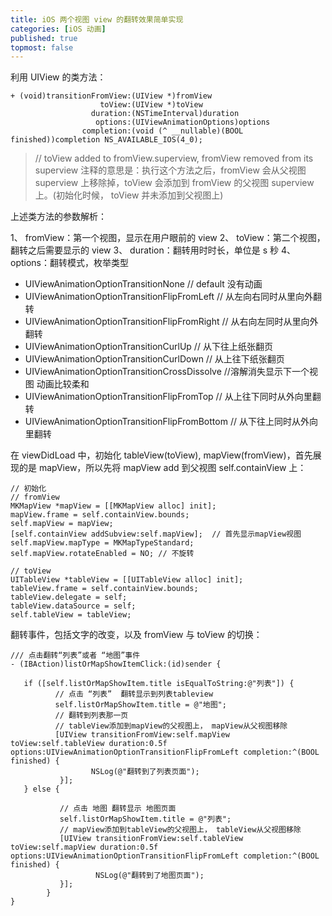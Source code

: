 ```yaml
---
title: iOS 两个视图 view 的翻转效果简单实现
categories: [iOS 动画]
published: true
topmost: false
---
```


利用 UIView 的类方法：

```objc
+ (void)transitionFromView:(UIView *)fromView
                    toView:(UIView *)toView
                  duration:(NSTimeInterval)duration
                   options:(UIViewAnimationOptions)options
                completion:(void (^ __nullable)(BOOL finished))completion NS_AVAILABLE_IOS(4_0);
```

> // toView added to fromView.superview, fromView removed from its superview
> 注释的意思是：执行这个方法之后，fromView 会从父视图 superview 上移除掉，toView 会添加到 fromView 的父视图 superview 上。(初始化时候， toView 并未添加到父视图上)

上述类方法的参数解析：

1、 fromView：第一个视图，显示在用户眼前的 view
2、 toView：第二个视图，翻转之后需要显示的 view
3、 duration：翻转用时时长，单位是 s 秒
4、 options：翻转模式，枚举类型

- UIViewAnimationOptionTransitionNone // default 没有动画
- UIViewAnimationOptionTransitionFlipFromLeft // 从左向右同时从里向外翻转
- UIViewAnimationOptionTransitionFlipFromRight // 从右向左同时从里向外翻转
- UIViewAnimationOptionTransitionCurlUp // 从下往上纸张翻页
- UIViewAnimationOptionTransitionCurlDown // 从上往下纸张翻页
- UIViewAnimationOptionTransitionCrossDissolve //溶解消失显示下一个视图 动画比较柔和
- UIViewAnimationOptionTransitionFlipFromTop // 从上往下同时从外向里翻转
- UIViewAnimationOptionTransitionFlipFromBottom // 从下往上同时从外向里翻转

在 viewDidLoad 中，初始化 tableView(toView), mapView(fromView)，首先展现的是 mapView，所以先将 mapView add 到父视图 self.containView 上：

```objc
// 初始化
// fromView
MKMapView *mapView = [[MKMapView alloc] init];
mapView.frame = self.containView.bounds;
self.mapView = mapView;
[self.containView addSubview:self.mapView];  // 首先显示mapView视图
self.mapView.mapType = MKMapTypeStandard;
self.mapView.rotateEnabled = NO; // 不旋转

// toView
UITableView *tableView = [[UITableView alloc] init];
tableView.frame = self.containView.bounds;
tableView.delegate = self;
tableView.dataSource = self;
self.tableView = tableView;
```

翻转事件，包括文字的改变，以及 fromView 与 toView 的切换：

```objc
/// 点击翻转“列表”或者 “地图”事件
- (IBAction)listOrMapShowItemClick:(id)sender {

   if ([self.listOrMapShowItem.title isEqualToString:@"列表"]) {
          // 点击 “列表”  翻转显示到列表tableview
          self.listOrMapShowItem.title = @"地图";
          // 翻转到列表那一页
          // tableView添加到mapView的父视图上， mapView从父视图移除
          [UIView transitionFromView:self.mapView toView:self.tableView duration:0.5f options:UIViewAnimationOptionTransitionFlipFromLeft completion:^(BOOL finished) {
                  NSLog(@"翻转到了列表页面");
           }];
   } else {

           // 点击 地图 翻转显示 地图页面
           self.listOrMapShowItem.title = @"列表";
           // mapView添加到tableView的父视图上， tableView从父视图移除
           [UIView transitionFromView:self.tableView toView:self.mapView duration:0.5f options:UIViewAnimationOptionTransitionFlipFromLeft completion:^(BOOL finished) {
                   NSLog(@"翻转到了地图页面");
           }];
        }
}
```
